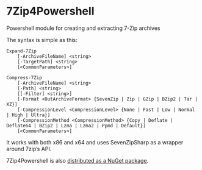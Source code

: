 7Zip4Powershell
===============

Powershell module for creating and extracting 7-Zip archives

The syntax is simple as this:

    Expand-7Zip 
        [-ArchiveFileName] <string> 
        [-TargetPath] <string>  
        [<CommonParameters>]
 
    Compress-7Zip 
        [-ArchiveFileName] <string> 
        [-Path] <string> 
        [[-Filter] <string>] 
        [-Format <OutArchiveFormat> {SevenZip | Zip | GZip | BZip2 | Tar | XZ}] 
        [-CompressionLevel <CompressionLevel> {None | Fast | Low | Normal | High | Ultra}] 
        [-CompressionMethod <CompressionMethod> {Copy | Deflate | Deflate64 | BZip2 | Lzma | Lzma2 | Ppmd | Default}] 
        [<CommonParameters>]

It works with both x86 and x64 and uses SevenZipSharp as a wrapper around 7zip’s API.

7Zip4Powershell is also [distributed as a NuGet package](https://nuget.org/packages/7Zip4Powershell/).
